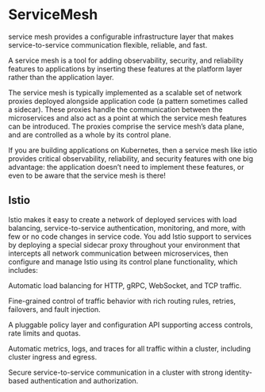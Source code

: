 # ServiceMesh
service mesh provides a configurable infrastructure layer that makes service-to-service communication flexible, reliable, and fast.

A service mesh is a tool for adding observability, security, and reliability features to applications by inserting these features at the platform layer 
rather than the application layer.

The service mesh is typically implemented as a scalable set of network proxies deployed alongside application code (a pattern sometimes called a sidecar). These proxies handle the communication between the microservices and also act as a point at which the service mesh features can be introduced. The proxies comprise the service mesh’s data plane, and are controlled as a whole by its control plane.

If you are building applications on Kubernetes, then a service mesh like istio provides critical observability, reliability, and security features with one big advantage: the application doesn’t need to implement these features, or even to be aware that the service mesh is there!

## Istio
Istio makes it easy to create a network of deployed services with load balancing, service-to-service authentication, monitoring, and more, with few or no code changes in service code. You add Istio support to services by deploying a special sidecar proxy throughout your environment that intercepts all network communication between microservices, then configure and manage Istio using its control plane functionality, which includes:

Automatic load balancing for HTTP, gRPC, WebSocket, and TCP traffic.

Fine-grained control of traffic behavior with rich routing rules, retries, failovers, and fault injection.

A pluggable policy layer and configuration API supporting access controls, rate limits and quotas.

Automatic metrics, logs, and traces for all traffic within a cluster, including cluster ingress and egress.

Secure service-to-service communication in a cluster with strong identity-based authentication and authorization.



